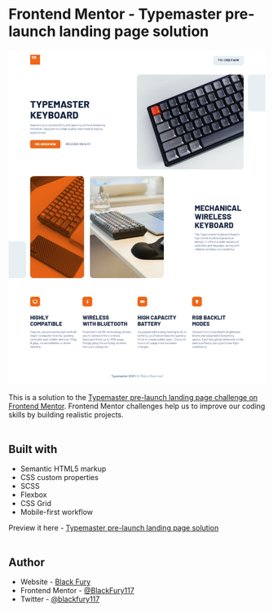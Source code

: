 # Frontend Mentor - Typemaster pre-launch landing page solution

![Design preview for the Typemaster pre-launch landing page coding challenge](./starter-code/design/screenshot-of-my-work.jpg) <br>

This is a solution to the [Typemaster pre-launch landing page challenge on Frontend Mentor](https://www.frontendmentor.io/solutions/typemaster-prelaunch-landing-page-solution-iGV6vrULW7). Frontend Mentor challenges help us to improve our coding skills by building realistic projects. <br><br>

## Built with

- Semantic HTML5 markup
- CSS custom properties
- SCSS
- Flexbox
- CSS Grid
- Mobile-first workflow

Preview it here - [Typemaster pre-launch landing page solution](https://blackfury117.github.io/Typemaster-pre-launch-landing-page/) <br><br>

## Author

- Website - [Black Fury](https://blackfury117.github.io/)
- Frontend Mentor - [@BlackFury117](https://www.frontendmentor.io/profile/BlackFury117)
- Twitter - [@blackfury117](https://www.twitter.com/blackfury117)